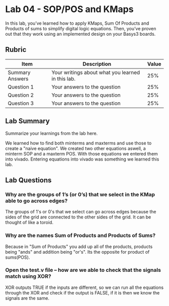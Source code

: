 # Lab 04 - SOP/POS and KMaps

In this lab, you’ve learned how to apply KMaps, Sum Of Products and Products of
sums to simplify digital logic equations. Then, you’ve proven out that they work
using an implemented design on your Basys3 boards.

## Rubric

| Item | Description | Value |
| ---- | ----------- | ----- |
| Summary Answers | Your writings about what you learned in this lab. | 25% |
| Question 1 | Your answers to the question | 25% |
| Question 2 | Your answers to the question | 25% |
| Question 3 | Your answers to the question | 25% |

## Lab Summary

Summarize your learnings from the lab here.

We learned how to find both minterms and maxterms and use those to create a "naive       equation". We created two other equations aswell, a minterm SOP and a maxterm POS. With those equations we entered them into vivado. Entering equations into vivado was something we learned this lab.
## Lab Questions

### Why are the groups of 1’s (or 0’s) that we select in the KMap able to go across edges?
The groups of 1's or 0's that we select can go across edges because the sides of the grid are connected to the other sides of the grid. It can be thought of like a toroid.
### Why are the names Sum of Products and Products of Sums?
Because in "Sum of Products" you add up all of the products, products being "ands" and addition being "or's".  Its the opposite for product of sums(POS). 
### Open the test.v file – how are we able to check that the signals match using XOR?
XOR outputs TRUE if the inputs are different, so we can run all the equations through the XOR and check if the output is FALSE, if it is then we know the signals are the same. 

